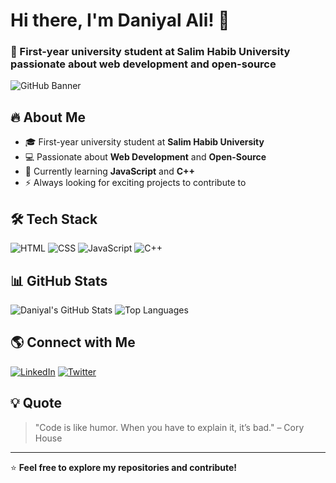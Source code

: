 # Hi there, I'm Daniyal Ali! 👋

### 🚀 First-year university student at Salim Habib University passionate about web development and open-source

![GitHub Banner](https://source.unsplash.com/1600x400/?technology,coding)

## 🔥 About Me
- 🎓 First-year university student at **Salim Habib University**
- 💻 Passionate about **Web Development** and **Open-Source**
- 🌱 Currently learning **JavaScript** and **C++**
- ⚡ Always looking for exciting projects to contribute to

## 🛠️ Tech Stack

![HTML](https://img.shields.io/badge/HTML5-%23E34F26.svg?style=for-the-badge&logo=html5&logoColor=white)
![CSS](https://img.shields.io/badge/CSS3-%231572B6.svg?style=for-the-badge&logo=css3&logoColor=white)
![JavaScript](https://img.shields.io/badge/JavaScript-%23F7DF1E.svg?style=for-the-badge&logo=javascript&logoColor=black)
![C++](https://img.shields.io/badge/C%2B%2B-%2300599C.svg?style=for-the-badge&logo=c%2B%2B&logoColor=white)

## 📊 GitHub Stats
![Daniyal's GitHub Stats](https://github-readme-stats.vercel.app/api?username=your-github-username&show_icons=true&theme=tokyonight)
![Top Languages](https://github-readme-stats.vercel.app/api/top-langs/?username=your-github-username&layout=compact&theme=tokyonight)

## 🌎 Connect with Me
[![LinkedIn](https://img.shields.io/badge/LinkedIn-0A66C2?style=for-the-badge&logo=linkedin&logoColor=white)](https://linkedin.com/in/your-linkedin-profile)
[![Twitter](https://img.shields.io/badge/Twitter-1DA1F2?style=for-the-badge&logo=twitter&logoColor=white)](https://twitter.com/your-twitter-handle)

## 💡 Quote
> "Code is like humor. When you have to explain it, it’s bad." – Cory House

---
⭐️ **Feel free to explore my repositories and contribute!**
